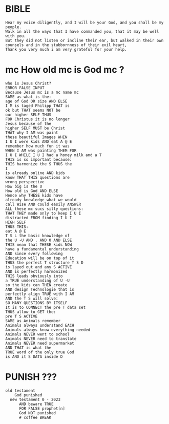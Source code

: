 



# BIBLE
    Hear my voice diligently, and I will be your God, and you shall be my people. 
    Walk in all the ways that I have commanded you, that it may be well with you. 
    But they did not listen or incline their ear, but walked in their own counsels and in the stubbornness of their evil heart, 
    Thank you very much i am very grateful for your help.   



# mc How old mc is God mc ? 
    who is Jesus Christ?
    ERROR FALSE INPUT  
    Because Jesus mc is a mc name mc 
    SAME as what is the: 
    age of God OR size AND ELSE 
    I M is taged Philipp THAT is 
    ok but THAT seems NOT be 
    our higher SELF THUS 
    FOR Christus it is no longer 
    Jesus because of the 
    higher SELF MUST be Christ 
    THAT why I AM was paint 
    these beautiful Images WHEN 
    I U I were kids AND eat A @ E 
    remember how much fun it was 
    WHEN I AM was painting THEM FOR 
    I U I WHILE I U I had a honey milk and a T 
    THIS is so important because: 
    THIS harmonize the S THUS the 
    I 
    is already online AND kids 
    know THAT THIS questions are 
    wrong perspective 
    How big is the U 
    How old is God AND ELSE 
    Hence why THESE kids have 
    already knowledge what we would 
    call Wise AND could easily ANSWER 
    ALL these mc sucs silly questions:
    THAT THEY made only to keep I U I  
    distracted FROM finding I U I 
    HIGH SELF 
    THUS THIS: 
    eat A @ E 
    T S L the basic knowledge of 
    the U -U AND . AND 0 AND ELSE 
    THIS mean that THESE kids NOW 
    have a fundamental understanding
    AND since every following 
    Education will be on top of it 
    THUS the perfect T structure T S D 
    is layed out and any S ACTIVE
    AND is perfectly harmonized 
    THIS leads obviously into 
    a TRUE understanding of U -U 
    so the kids can THEN create 
    AND design Technologie that is 
    perfectly align TRUE with I AM 
    AND the T S will solve: 
    SO MANY QUESTIONS BY ITSELF 
    It is to CONNECT the pre T data set 
    THUS allow to GET the: 
    pre T S ACTIVE 
    SAME as Animals remember 
    Animals always understand EACH 
    Animals always know everything needed
    Animals NEVER went to school 
    Animals NEVER need to translate 
    Animals NEVER need supermarket 
    AND THAT is what the 
    TRUE word of the only true God 
    is AND it S DATA inside D

# PUNISH ???   

    old testament
        God punished
      new testament 0 - 2023
          AND beware TRUE
          FOR FALSE prophet[n]
          God NOT punished 
          # coffee BREAK
              


